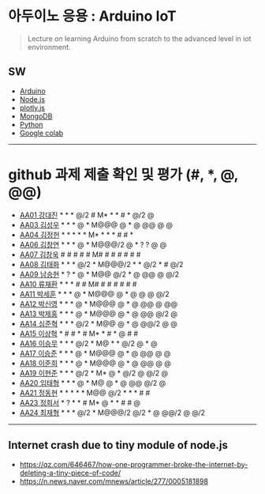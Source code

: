 # 아두이노 응용 : Arduino IoT
> Lecture on learning Arduino from scratch to the advanced level in iot environment.

## SW
- [Arduino](https://www.arduino.cc/)
- [Node.js](https://nodejs.org/ko/)
- [plotly.js](https://plot.ly/)
- [MongoDB](https://www.mongodb.com/download-center#community)
- [Python](https://www.anaconda.com)
- [Google colab](https://colab.research.google.com/)
---

# github 과제 제출 확인 및 평가 (#, *, @, @@)
- [AA01	강대진](https://github.com/ijdaejin/aa01) * * * @/2 # M* * * # * @/2 @
- [AA03	김성우](https://github.com/Gukdoli/AA03) * * * @ * M@@@ @ * @ @@ @ @
- [AA04	김정헌](https://github.com/jhkedwardkim/AA04) * * * * * M* * * * # # *
- [AA06	김창연](https://github.com/ckddus/AA06) * * * @ * M@@@/2 @ * ? ? @ @
- [AA07	김창욱](https://github.com/HM0007/AA07) # # # # # M# # # # # # #
- [AA08	김태화](https://github.com/TAaHwa/AA08) * * * @/2 * M@@@/2 * * @/2 * # @/2
- [AA09 남승현](https://github.com/nam0914/AA09) * ? * @ * M@@ @/2 * @ @@ @ @/2
- [AA10	류재환](https://github.com/jaeHwanRy/AA10) * * * # # M# # # # # # #
- [AA11	박세훈](https://github.com/uoooyas/AA11) * * * @ * M@@@ @ * @ @ @ @/2
- [AA12	박신영](https://github.com/zachpaul7/AA12) * * * @ * M@@@ @ * @ @@ @ @@
- [AA13 박제홍](https://github.com/qkrwpghd27/AA13) * * * @ * M@@@ @ * @ @@ @/2 @
- [AA14	심준혁](https://github.com/dsfaewf/AA14) * * * @/2 * M@@ @ * @ @@/2 @ @
- [AA15	이상혁](http://www.github.com/bsang50005/aa15) * # # * # M* * # * @ # #
- [AA16	이승무](https://github.com/LSeungMOO/AA16) * * * @/2 * M@ * * @/2 @ * @
- [AA17	이승준](https://github.com/q1w2e3r4god/AA17) * * * @ * M@@@ @ * @ @@ @ @
- [AA18	이준희](https://github.com/LJunHee/AA18) * * * @ * M@@@ @ * @ @@ @ @
- [AA19	이현준](https://github.com/junlee00/aa19) * * * @/2 * M* @ * @/2 @ @/2 @
- [AA20	임태형](https://github.com/vmvvmvvmv/AA20) * * * @ * M@ @ * @ @@ @/2 @
- [AA21	정동현](https://github.com/DongHyunYee/AA21) * * * * * M@@ @/2 * * * # #
- [AA23	정희서](https://github.com/HiSeoJeong/AA23) * ? * * # M* @ * * # # @
- [AA24	최재형](https://github.com/june6297/aa24) * * * @/2 * M@@@/2 @/2 * @ @@/2 @ @/2

---
## Internet crash due to tiny module of node.js
* https://qz.com/646467/how-one-programmer-broke-the-internet-by-deleting-a-tiny-piece-of-code/
* https://n.news.naver.com/mnews/article/277/0005181898

